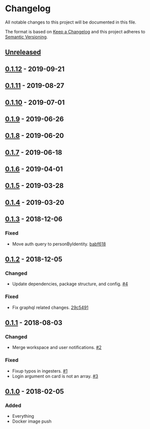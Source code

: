 # Changelog

All notable changes to this project will be documented in this file.

The format is based on [Keep a Changelog](http://keepachangelog.com/)
and this project adheres to [Semantic Versioning](http://semver.org/).

## [Unreleased](https://github.com/atomist/automation-client-sidecar-ts/compare/0.1.12...HEAD)

## [0.1.12](https://github.com/atomist/automation-client-sidecar-ts/compare/0.1.11...0.1.12) - 2019-09-21

## [0.1.11](https://github.com/atomist/automation-client-sidecar-ts/compare/0.1.10...0.1.11) - 2019-08-27

## [0.1.10](https://github.com/atomist/automation-client-sidecar-ts/compare/0.1.9...0.1.10) - 2019-07-01

## [0.1.9](https://github.com/atomist/automation-client-sidecar-ts/compare/0.1.8...0.1.9) - 2019-06-26

## [0.1.8](https://github.com/atomist/automation-client-sidecar-ts/compare/0.1.7...0.1.8) - 2019-06-20

## [0.1.7](https://github.com/atomist/automation-client-sidecar-ts/compare/0.1.6...0.1.7) - 2019-06-18

## [0.1.6](https://github.com/atomist/automation-client-sidecar-ts/compare/0.1.5...0.1.6) - 2019-04-01

## [0.1.5](https://github.com/atomist/automation-client-sidecar-ts/compare/0.1.4...0.1.5) - 2019-03-28

## [0.1.4](https://github.com/atomist/automation-client-sidecar-ts/compare/0.1.3...0.1.4) - 2019-03-20

## [0.1.3](https://github.com/atomist/automation-client-sidecar-ts/compare/0.1.2...0.1.3) - 2018-12-06

### Fixed

-   Move auth query to personByIdentity. [babf618](https://github.com/atomist/card-automation/commit/babf61821feff4e37c47f4afd1253983a583523e)

## [0.1.2](https://github.com/atomist/automation-client-sidecar-ts/compare/0.1.1...0.1.2) - 2018-12-05

### Changed

-   Update dependencies, package structure, and config. [#4](https://github.com/atomist/card-automation/issues/4)

### Fixed

-   Fix graphql related changes. [29c5491](https://github.com/atomist/card-automation/commit/29c54913bdee6d771f46c337272ad82d08cd0fc4)

## [0.1.1](https://github.com/atomist/automation-client-sidecar-ts/compare/0.1.0...0.1.1) - 2018-08-03

### Changed

-   Merge workspace and user notifications. [#2](https://github.com/atomist/card-automation/issues/2)

### Fixed

-   Fixup typos in ingesters. [#1](https://github.com/atomist/card-automation/issues/1)
-   Login argument on card is not an array. [#3](https://github.com/atomist/card-automation/issues/3)

## [0.1.0](https://github.com/atomist/automation-client-sidecar-ts/tree/0.1.0) - 2018-02-05

### Added

-   Everything
-   Docker image push
